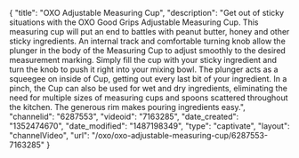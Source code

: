 {
    "title": "OXO Adjustable Measuring Cup",
    "description": "Get out of sticky situations with the OXO Good Grips Adjustable Measuring Cup.  This measuring cup will put an end to battles with peanut butter, honey and other sticky ingredients.  An internal track and comfortable turning knob allow the plunger in the body of the Measuring Cup to adjust smoothly to the desired measurement marking.  Simply fill the cup with your sticky ingredient and turn the knob to push it right into your mixing bowl. The plunger acts as a squeegee on inside of Cup, getting out every last bit of your ingredient. In a pinch, the Cup can also be used for wet and dry ingredients, eliminating the need for multiple sizes of measuring cups and spoons scattered throughout the kitchen.  The generous rim makes pouring ingredients easy.",
    "channelid": "6287553",
    "videoid": "7163285",
    "date_created": "1352474670",
    "date_modified": "1487198349",
    "type": "captivate",
    "layout": "channelVideo",
    "url": "\/oxo\/oxo-adjustable-measuring-cup\/6287553-7163285"
}